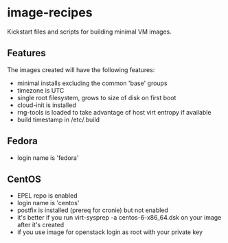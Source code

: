 image-recipes
=============

Kickstart files and scripts for building minimal VM images.

Features
--------

The images created will have the following features:
* minimal installs excluding the common 'base' groups
* timezone is UTC
* single root filesystem, grows to size of disk on first boot
* cloud-init is installed
* rng-tools is loaded to take advantage of host virt entropy if available
* build timestamp in /etc/.build

Fedora
------
* login name is 'fedora'

CentOS
------
* EPEL repo is enabled
* login name is 'centos'
* postfix is installed (prereq for cronie) but not enabled
* it's better if you run virt-sysprep -a centos-6-x86_64.dsk on your image after it's created
* if you use image for openstack login as root with your private key
